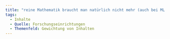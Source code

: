 ```yaml
---
title: "reine Mathematik braucht man natürlich nicht mehr (auch bei ML macht man das Netz ja nicht selbst, aber logische Denkprozesse; wer in Mathe gut ist kann gut programmieren «ich wage mal die Aussage»)"
tags:
  - Inhalte
  - Quelle: Forschungseinrichtungen
  - Themenfeld: Gewichtung von Inhalten
---
```

